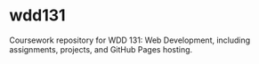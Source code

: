 # wdd131
Coursework repository for WDD 131: Web Development, including assignments, projects, and GitHub Pages hosting.
